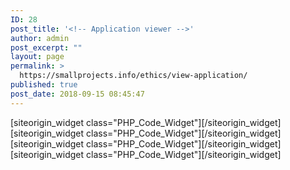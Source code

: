 ```yaml
---
ID: 28
post_title: '<!-- Application viewer -->'
author: admin
post_excerpt: ""
layout: page
permalink: >
  https://smallprojects.info/ethics/view-application/
published: true
post_date: 2018-09-15 08:45:47
---
```

<div id="pl-28"  class="panel-layout" ><div id="pg-28-0"  class="panel-grid panel-no-style"  data-style="{&quot;background_image_attachment&quot;:false,&quot;background_display&quot;:&quot;tile&quot;,&quot;cell_alignment&quot;:&quot;flex-start&quot;}" ><div id="pgc-28-0-0"  class="panel-grid-cell"  data-weight="1" ><div id="panel-28-0-0-0" class="so-panel widget widget_execphp panel-first-child" data-index="0" data-style="{&quot;background_image_attachment&quot;:false,&quot;background_display&quot;:&quot;tile&quot;}" >[siteorigin_widget class="PHP_Code_Widget"]<input type="hidden" value="{&quot;instance&quot;:{&quot;title&quot;:&quot;&quot;,&quot;text&quot;:&quot;&lt;?php\n  \/\/ You will need to fix this if $key is equal to NULL the data wont display...  \n  $key = $_GET[\&quot;key\&quot;];\n  global $wpdb;\n  $results = $wpdb-&gt;get_results(\&quot;SELECT * FROM projects\&quot;);\n  $row = $results[$key];\n?&gt; \n\n&lt;h1 id=\&quot;top\&quot;&gt;&lt;?=$row-&gt;id?&gt; - &lt;?=$row-&gt;name?&gt;&lt;\/h1&gt;\n&lt;h1&gt;&lt;?=$row-&gt;type?&gt; ethics (&lt;?=$row-&gt;status?&gt;)&lt;\/h1&gt;&lt;br\/&gt;\n\n&lt;h2 id=\&quot;description\&quot;&gt;Description&lt;\/h2&gt;\n&lt;?=$row-&gt;description?&gt;&lt;br\/&gt;&lt;br\/&gt;\n\n&lt;h2 id=\&quot;investigator\&quot;&gt;Approved investigators&lt;\/h2&gt;\n&lt;table class=\&quot;base-table\&quot;&gt;\n    &lt;td&gt;Lead investigator&lt;\/td&gt;\n    &lt;td&gt;&lt;?=$row-&gt;lead_investigator?&gt;&lt;\/td&gt;\n    &lt;\/tr&gt;\n    &lt;tr&gt;\n    &lt;td&gt;Other approved investigators&lt;\/td&gt;\n    &lt;td&gt;&lt;?=$row-&gt;approved_investigators?&gt;&lt;\/td&gt; \n    &lt;tr&gt;\n&lt;\/table&gt;\n\n&lt;h2 id=\&quot;period\&quot;&gt;Approval period&lt;\/h2&gt;\n&lt;table class=\&quot;base-table\&quot;&gt;\n    &lt;td&gt;Commencement date&lt;\/td&gt;\n    &lt;td&gt;&lt;?=$row-&gt;start_date?&gt;&lt;\/td&gt;\n    &lt;\/tr&gt;\n    &lt;tr&gt;\n    &lt;td&gt;Expiration date&lt;\/td&gt;\n    &lt;td&gt;&lt;?=$row-&gt;end_date?&gt;&lt;\/td&gt;\n    &lt;\/tr&gt;\n    &lt;tr&gt;\n    &lt;td&gt;Completion date&lt;\/td&gt;\n    &lt;td&gt;&lt;?=$row-&gt;completion_date?&gt;&lt;\/td&gt; \n    &lt;\/tr&gt;\n&lt;\/table&gt;\n\n&lt;h2 id=\&quot;contact\&quot;&gt;Contact details&lt;\/h2&gt;\n&lt;table class=\&quot;base-table\&quot;&gt;\n    &lt;tr&gt;\n    &lt;td&gt;Contact name&lt;\/td&gt;\n    &lt;td&gt;&lt;?=$row-&gt;contact_name?&gt;&lt;\/td&gt;\n    &lt;\/tr&gt;\n    &lt;tr&gt;\n    &lt;td&gt;Contact email&lt;\/td&gt;\n    &lt;td&gt;&lt;?=$row-&gt;contact_email?&gt;&lt;\/td&gt;\n    &lt;\/tr&gt;\n    &lt;tr&gt;\n    &lt;td&gt;Contact phone&lt;\/td&gt;\n    &lt;td&gt;&lt;?=$row-&gt;contact_phone?&gt;&lt;\/td&gt; \n    &lt;\/tr&gt;\n&lt;\/table&gt;\n\n&lt;h2 id=\&quot;committee\&quot;&gt;Ethics committee details&lt;\/h2&gt;\n&lt;table class=\&quot;base-table\&quot;&gt;\n    &lt;tr&gt;\n    &lt;td&gt;Primary ethics committee&lt;\/td&gt;\n    &lt;td&gt;&lt;?=$row-&gt;committee?&gt;&lt;\/td&gt;\n    &lt;\/tr&gt;\n    &lt;tr&gt;\n    &lt;td&gt;Annual report date&lt;\/td&gt;\n    &lt;td&gt;&lt;?=$row-&gt;report_date?&gt;&lt;\/td&gt;\n    &lt;\/tr&gt;\n&lt;\/table&gt;\n\n&lt;h2 id=\&quot;notes\&quot;&gt;Project notes&lt;\/h2&gt;\n&lt;?=$row-&gt;notes?&gt;&quot;,&quot;filter&quot;:false},&quot;args&quot;:{&quot;before_widget&quot;:&quot;&lt;div id=\&quot;panel-28-0-0-0\&quot; class=\&quot;so-panel widget widget_execphp panel-first-child\&quot; data-index=\&quot;0\&quot; data-style=\&quot;{&amp;quot;background_image_attachment&amp;quot;:false,&amp;quot;background_display&amp;quot;:&amp;quot;tile&amp;quot;}\&quot; &gt;&quot;,&quot;after_widget&quot;:&quot;&lt;\/div&gt;&quot;,&quot;before_title&quot;:&quot;&lt;h3 class=\&quot;widget-title\&quot;&gt;&quot;,&quot;after_title&quot;:&quot;&lt;\/h3&gt;&quot;,&quot;widget_id&quot;:&quot;widget-0-0-0&quot;}}" />[/siteorigin_widget]</div><div id="panel-28-0-0-1" class="so-panel widget widget_execphp" data-index="1" data-style="{&quot;background_image_attachment&quot;:false,&quot;background_display&quot;:&quot;tile&quot;}" >[siteorigin_widget class="PHP_Code_Widget"]<input type="hidden" value="{&quot;instance&quot;:{&quot;title&quot;:&quot;&quot;,&quot;text&quot;:&quot;&lt;h2&gt;Dependent Applications&lt;\/h2&gt;\n\nTODO: Search the database for child applications\n&lt;br\/&gt;&lt;br\/&gt;\n\n&lt;h2&gt;Parent Applications&lt;\/h2&gt;\n\nTODO: List the parent applications listed against us\n&quot;,&quot;filter&quot;:false},&quot;args&quot;:{&quot;before_widget&quot;:&quot;&lt;div id=\&quot;panel-28-0-0-1\&quot; class=\&quot;so-panel widget widget_execphp\&quot; data-index=\&quot;1\&quot; data-style=\&quot;{&amp;quot;background_image_attachment&amp;quot;:false,&amp;quot;background_display&amp;quot;:&amp;quot;tile&amp;quot;}\&quot; &gt;&quot;,&quot;after_widget&quot;:&quot;&lt;\/div&gt;&quot;,&quot;before_title&quot;:&quot;&lt;h3 class=\&quot;widget-title\&quot;&gt;&quot;,&quot;after_title&quot;:&quot;&lt;\/h3&gt;&quot;,&quot;widget_id&quot;:&quot;widget-0-0-1&quot;}}" />[/siteorigin_widget]</div><div id="panel-28-0-0-2" class="so-panel widget widget_execphp" data-index="2" data-style="{&quot;background_image_attachment&quot;:false,&quot;background_display&quot;:&quot;tile&quot;}" >[siteorigin_widget class="PHP_Code_Widget"]<input type="hidden" value="{&quot;instance&quot;:{&quot;title&quot;:&quot;&quot;,&quot;text&quot;:&quot;&lt;?php $app_id = $_GET[&#039;key&#039;];\n$uploads = wp_upload_dir();\n?&gt;\n\n&lt;h2 id=\&quot;attachments\&quot;&gt;Attachments&lt;\/h2&gt;\n&lt;h3&gt;&lt;a href=\&quot;.\/upload-attachment?applicationid=&lt;?=$app_id?&gt;\&quot;&gt;Upload new attachment&lt;\/a&gt;&lt;\/h3&gt;&lt;br\/&gt;\n\n&lt;?php $attachments = et_fetch_attachments($app_id);\n\nforeach( $attachments as $key =&gt; $row ) {\n\n?&gt;\n&lt;table class=\&quot;base-table\&quot;&gt;\n    &lt;tr&gt;  \n    &lt;td&gt;Document type&lt;\/td&gt;\n    &lt;td&gt;&lt;?=$row-&gt;class?&gt;&lt;\/td&gt;\n    &lt;\/tr&gt;\n    &lt;tr&gt;\n    &lt;td&gt;Attachment name&lt;\/td&gt;\n    &lt;td&gt;&lt;a href=\&quot;&lt;?=esc_url($uploads[&#039;baseurl&#039;])?&gt;\/Array\/humans.txt\&quot; download&gt;&lt;?=$row-&gt;name?&gt;&lt;\/a&gt;&lt;\/td&gt;\n    &lt;\/tr&gt;\n    &lt;tr&gt;  \n    &lt;td&gt;Description&lt;\/td&gt;\n    &lt;td&gt;&lt;?=$row-&gt;description?&gt;&lt;\/td&gt;\n    &lt;\/tr&gt;\n    &lt;tr&gt;\n    &lt;td&gt;Document dated&lt;\/td&gt;\n    &lt;td&gt;&lt;?=$row-&gt;document_date?&gt;&lt;\/td&gt;\n    &lt;\/tr&gt;\n    &lt;tr&gt;\n    &lt;td&gt;Date uploaded&lt;\/td&gt;\n    &lt;td&gt;&lt;?=$row-&gt;date_uploaded?&gt;&lt;\/td&gt;\n    &lt;\/tr&gt;\n    &lt;tr&gt;\n    &lt;td&gt;Document uploader&lt;\/td&gt;\n    &lt;td&gt;&lt;?php\n\n$user_id = $row-&gt;uploader;\n$user_info = get_userdata($user_id);\necho $user_info-&gt;first_name .\&quot; \&quot;. $user_info-&gt;last_name;\n\n?&gt;&lt;\/td&gt;\n    &lt;\/tr&gt;\n&lt;\/table&gt;\n  \n&lt;?php\n}\n?&gt;&quot;,&quot;filter&quot;:false},&quot;args&quot;:{&quot;before_widget&quot;:&quot;&lt;div id=\&quot;panel-28-0-0-2\&quot; class=\&quot;so-panel widget widget_execphp\&quot; data-index=\&quot;2\&quot; data-style=\&quot;{&amp;quot;background_image_attachment&amp;quot;:false,&amp;quot;background_display&amp;quot;:&amp;quot;tile&amp;quot;}\&quot; &gt;&quot;,&quot;after_widget&quot;:&quot;&lt;\/div&gt;&quot;,&quot;before_title&quot;:&quot;&lt;h3 class=\&quot;widget-title\&quot;&gt;&quot;,&quot;after_title&quot;:&quot;&lt;\/h3&gt;&quot;,&quot;widget_id&quot;:&quot;widget-0-0-2&quot;}}" />[/siteorigin_widget]</div><div id="panel-28-0-0-3" class="so-panel widget widget_execphp panel-last-child" data-index="3" data-style="{&quot;background_image_attachment&quot;:false,&quot;background_display&quot;:&quot;tile&quot;}" >[siteorigin_widget class="PHP_Code_Widget"]<input type="hidden" value="{&quot;instance&quot;:{&quot;title&quot;:&quot;&quot;,&quot;text&quot;:&quot;&lt;h2 id=\&quot;history\&quot;&gt;Application History&lt;\/h2&gt;\n\nTODO: List all changes made to this record.&quot;,&quot;filter&quot;:false},&quot;args&quot;:{&quot;before_widget&quot;:&quot;&lt;div id=\&quot;panel-28-0-0-3\&quot; class=\&quot;so-panel widget widget_execphp panel-last-child\&quot; data-index=\&quot;3\&quot; data-style=\&quot;{&amp;quot;background_image_attachment&amp;quot;:false,&amp;quot;background_display&amp;quot;:&amp;quot;tile&amp;quot;}\&quot; &gt;&quot;,&quot;after_widget&quot;:&quot;&lt;\/div&gt;&quot;,&quot;before_title&quot;:&quot;&lt;h3 class=\&quot;widget-title\&quot;&gt;&quot;,&quot;after_title&quot;:&quot;&lt;\/h3&gt;&quot;,&quot;widget_id&quot;:&quot;widget-0-0-3&quot;}}" />[/siteorigin_widget]</div></div></div></div>